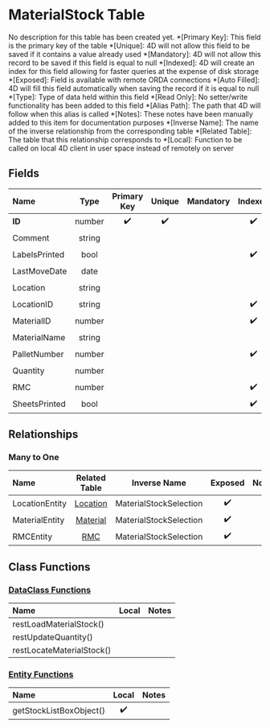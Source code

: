 ﻿# MaterialStock Table
No description for this table has been created yet.
*[Primary Key]: This field is the primary key of the table
*[Unique]: 4D will not allow this field to be saved if it contains a value already used
*[Mandatory]: 4D will not allow this record to be saved if this field is equal to null
*[Indexed]: 4D will create an index for this field allowing for faster queries at the expense of disk storage
*[Exposed]: Field is available with remote ORDA connections
*[Auto Filled]: 4D will fill this field automatically when saving the record if it is equal to null
*[Type]: Type of data held within this field
*[Read Only]: No setter/write functionality has been added to this field
*[Alias Path]: The path that 4D will follow when this alias is called
*[Notes]: These notes have been manually added to this item for documentation purposes
*[Inverse Name]: The name of the inverse relationship from the corresponding table
*[Related Table]: The table that this relationship corresponds to
*[Local]: Function to be called on local 4D client in user space instead of remotely on server
## Fields
|Name|Type|Primary Key|Unique|Mandatory|Indexed|Exposed|Auto Filled|Notes|
|:---|:---:|:---:|:---:|:---:|:---:|:---:|:---:|:---:|
|**ID**|number|✔️|✔️||✔️|✔️|✔️||
|Comment|string|||||✔️|||
|LabelsPrinted|bool||||✔️|✔️|||
|LastMoveDate|date|||||✔️|||
|Location|string|||||✔️|||
|LocationID|string||||✔️|✔️|||
|MaterialID|number||||✔️|✔️|||
|MaterialName|string|||||✔️|||
|PalletNumber|number||||✔️|✔️|||
|Quantity|number|||||✔️|||
|RMC|number||||✔️|✔️|||
|SheetsPrinted|bool||||✔️|✔️|||
## Relationships
### Many to One
|Name|Related Table|Inverse Name|Exposed|Notes|
|:---|:---:|:---:|:---:|:---:|
|LocationEntity|[Location](Location.md)|MaterialStockSelection|✔️||
|MaterialEntity|[Material](Material.md)|MaterialStockSelection|✔️||
|RMCEntity|[RMC](RMC.md)|MaterialStockSelection|✔️||
## Class Functions
### [DataClass Functions](https://github.com/synthotec/SynthoTec-4D/blob/main/Project/Sources/Classes/MaterialStock.4dm)
|Name|Local|Notes|
|:---|:---:|:---:|
|restLoadMaterialStock()|||
|restUpdateQuantity()|||
|restLocateMaterialStock()|||
### [Entity Functions](https://github.com/synthotec/SynthoTec-4D/blob/main/Project/Sources/Classes/MaterialStockEntity.4dm)
|Name|Local|Notes|
|:---|:---:|:---:|
|getStockListBoxObject()|✔️||